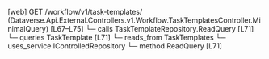 [web] GET /workflow/v1/task-templates/  (Dataverse.Api.External.Controllers.v1.Workflow.TaskTemplatesController.MinimalQuery)  [L67–L75]
  └─ calls TaskTemplateRepository.ReadQuery [L71]
  └─ queries TaskTemplate [L71]
    └─ reads_from TaskTemplates
  └─ uses_service IControlledRepository<TaskTemplate>
    └─ method ReadQuery [L71]

